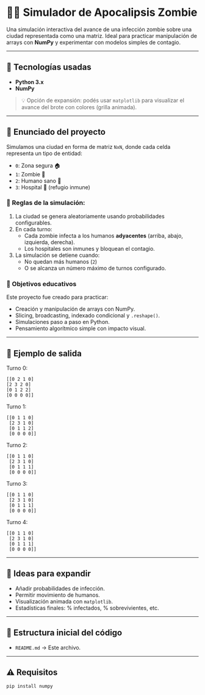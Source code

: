 # 🧟‍♂️ Simulador de Apocalipsis Zombie

Una simulación interactiva del avance de una infección zombie sobre una ciudad representada como una matriz. Ideal para practicar manipulación de arrays con **NumPy** y experimentar con modelos simples de contagio.

---

## 🚀 Tecnologías usadas

- **Python 3.x**
- **NumPy**

> 💡 Opción de expansión: podés usar `matplotlib` para visualizar el avance del brote con colores (grilla animada).

---

## 📝 Enunciado del proyecto

Simulamos una ciudad en forma de matriz `NxN`, donde cada celda representa un tipo de entidad:

- `0`: Zona segura 🏠  
- `1`: Zombie 🧟  
- `2`: Humano sano 🧑  
- `3`: Hospital 🏥 (refugio inmune)

### 🧪 Reglas de la simulación:

1. La ciudad se genera aleatoriamente usando probabilidades configurables.
2. En cada turno:
   - Cada zombie infecta a los humanos **adyacentes** (arriba, abajo, izquierda, derecha).
   - Los hospitales son inmunes y bloquean el contagio.
3. La simulación se detiene cuando:
   - No quedan más humanos (`2`)
   - O se alcanza un número máximo de turnos configurado.

### 🧠 Objetivos educativos

Este proyecto fue creado para practicar:

- Creación y manipulación de arrays con NumPy.
- Slicing, broadcasting, indexado condicional y `.reshape()`.
- Simulaciones paso a paso en Python.
- Pensamiento algorítmico simple con impacto visual.

---

## 📸 Ejemplo de salida
Turno 0:
```
[[0 2 1 0]
[2 3 2 0]
[0 1 2 2]
[0 0 0 0]]
```

Turno 1:
```
[[0 1 1 0]
 [2 3 1 0]
 [0 1 1 2]
 [0 0 0 0]]
```

Turno 2:
```
[[0 1 1 0]
 [2 3 1 0]
 [0 1 1 1]
 [0 0 0 0]]
```

Turno 3:
```
[[0 1 1 0]
 [2 3 1 0]
 [0 1 1 1]
 [0 0 0 0]]
```

Turno 4:
```
[[0 1 1 0]
 [2 3 1 0]
 [0 1 1 1]
 [0 0 0 0]]
```

---

## 🧩 Ideas para expandir

- Añadir probabilidades de infección.
- Permitir movimiento de humanos.
- Visualización animada con `matplotlib`.
- Estadísticas finales: % infectados, % sobrevivientes, etc.

---

## 📂 Estructura inicial del código

- `README.md` → Este archivo.

---

## ⚠️ Requisitos

```bash
pip install numpy
